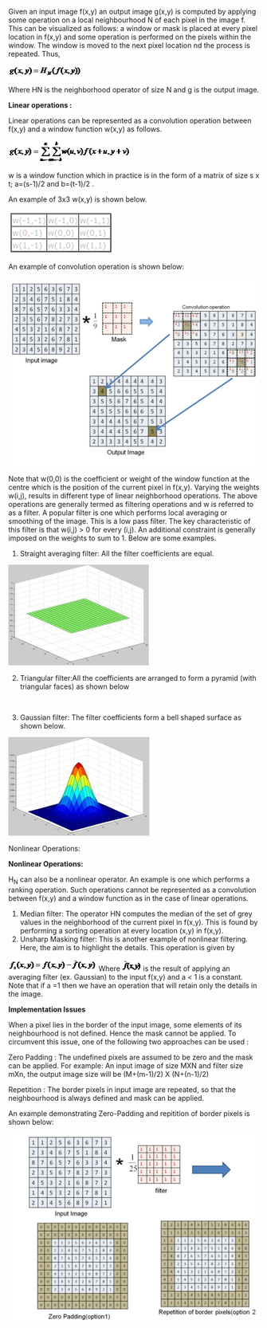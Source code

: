Given an input image f(x,y) an output image g(x,y) is computed by applying some operation on a local neighbourhood N of each pixel in the image f. This can be visualized as follows: a window or mask is placed at every pixel location in f(x,y) and some operation is performed on the pixels within the window. The window is moved to the next pixel location nd the process is repeated. Thus,

<img src="images/image001.gif">

Where HN is the neighborhood operator of size N and g is the output image.

**Linear operations :**

Linear operations can be represented as a convolution operation between f(x,y) and a window function w(x,y) as follows.

<img src="images/image002.gif">

w is a window function which in practice is in the form of a matrix of size s x t; a=(s-1)/2 and b=(t-1)/2 .

An example of 3x3 w(x,y) is shown below.

<img src="images/table.png">

An example of convolution operation is shown below:

<img src="images/convolution.jpg">

Note that w(0,0) is the coefficient or weight of the window function at the centre which is the position of the current pixel in f(x,y). Varying the weights w(i,j), results in different type of linear neighborhood operations. The above operations are generally termed as filtering operations and w is referred to as a filter. A popular filter is one which performs local averaging or smoothing of the image. This is a low pass filter. The key characteristic of this filter is that w(i,j) > 0 for every (i,j). An additional constraint is generally imposed on the weights to sum to 1. Below are some examples.

1. Straight averaging filter: All the filter coefficients are equal.

<img src="images/image003.jpg">

2. Triangular filter:All the coefficients are arranged to form a pyramid (with triangular faces) as shown below

<img srcc="images/image004.jpg">

3. Gaussian filter: The filter coefficients form a bell shaped surface as shown below.

<img src="images/image005.jpg">

Nonlinear Operations:

**Nonlinear Operations:**

H<sub>N</sub> can also be a nonlinear operator. An example is one which performs a ranking operation. Such operations cannot be represented as a convolution between f(x,y) and a window function as in the case of linear operations.

1. Median filter: The operator HN computes the median of the set of grey values in the neighborhood of the current pixel in f(x,y). This is found by performing a sorting operation at every location (x,y) in f(x,y).
2. Unsharp Masking filter: This is another example of nonlinear filtering. Here, the aim is to highlight the details. This operation is given by

<img src="images/image006.gif"> Where <img src="images/image007.gif"> is the result of applying an averaging filter (ex. Gaussian) to the input f(x,y) and a < 1 is a constant. Note that if a =1 then we have an operation that will retain only the details in the image.

**Implementation Issues**

When a pixel lies in the border of the input image, some elements of its neighbourhood is not defined. Hence the mask cannot be applied. To circumvent this issue, one of the following two approaches can be used :

Zero Padding : The undefined pixels are assumed to be zero and the mask can be applied. For example: An input image of size MXN and filter size mXn, the output image size will be (M+(m-1)/2) X (N+(n-1)/2)

Repetition : The border pixels in input image are repeated, so that the neighbourhood is always defined and mask can be applied.

An example demonstrating Zero-Padding and repitition of border pixels is shown below:

<img src="images/filter.jpg">
